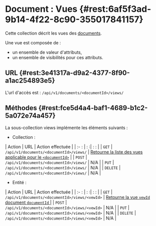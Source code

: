 # Document : Vues {#rest:6af5f3ad-9b14-4f22-8c90-355017841157}

Cette collection décrit les vues des [documents][doc_document]. 

Une vue est composée de :

* un ensemble de valeur d'attributs,
* un ensemble de visibilités pour ces attributs.

## URL {#rest:3e41317a-d9a2-4377-8f90-a1ac254893e5}

L'url d'accès est : `/api/v1/documents/<documentId>/views/`

## Méthodes {#rest:fce5d4a4-baf1-4689-b1c2-5a072e74a457}

La sous-collection views implémente les éléments suivants :

* Collection :

| Action   | URL                                             | Action effectuée                                                            |
| :-     : | :                                              :| :                                                                         : |
| `GET`    | `/api/v1/documents/<documentId>/views/`         | [Retourne la liste des vues applicable pour le `<documentId>`][list_view]   |
| `POST`   | `/api/v1/documents/<documentId>/views/`         | N/A                                                                         |
| `PUT`    | `/api/v1/documents/<documentId>/views/`         | N/A                                                                         |
| `DELETE` | `/api/v1/documents/<documentId>/views/`         | N/A                                                                         |

* Entité :

| Action   | URL                                                 | Action effectuée                                                 |
| :-     : | :                                                  :| :                                                              : |
| `GET`    | `/api/v1/documents/<documentId>/views/<vewId>`      | [Retourne la vue `vewId` document `documentId` ][get_view]       |
| `POST`   | `/api/v1/documents/<documentId>/views/<vewId>`      | N/A                                                              |
| `PUT`    | `/api/v1/documents/<documentId>/views/<vewId>`      | N/A                                                              |
| `DELETE` | `/api/v1/documents/<documentId>/views/<vewId>`      | N/A                                                              |


<!-- links -->
[doc_document]: http://docs.anakeen.com/dynacase/3.2/dynacase-doc-core-reference/website/book/core-ref:e01bf76d-481b-41fd-ac64-167a68d34c55.html#core-ref:67929e29-abef-437c-88a3-7f43647c60ff
[get_view]: #rest:a2055321-27c0-4e15-b9c4-e4cfe2ff445a
[list_view]: #rest:033c1b91-2622-413d-9b39-f39700185f84